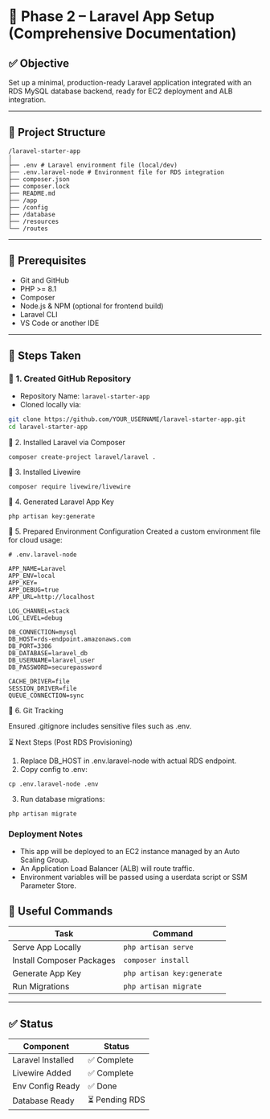 # 📘 Phase 2 – Laravel App Setup (Comprehensive Documentation)

## ✅ Objective

Set up a minimal, production-ready Laravel application integrated with an RDS MySQL database backend, ready for EC2 deployment and ALB integration.

---

## 📁 Project Structure

```
/laravel-starter-app
│
├── .env # Laravel environment file (local/dev)
├── .env.laravel-node # Environment file for RDS integration
├── composer.json
├── composer.lock
├── README.md
├── /app
├── /config
├── /database
├── /resources
└── /routes
```


---

## 🔧 Prerequisites

- Git and GitHub
- PHP >= 8.1
- Composer
- Node.js & NPM (optional for frontend build)
- Laravel CLI
- VS Code or another IDE

---

## 🔨 Steps Taken

### 🔹 1. Created GitHub Repository

- Repository Name: `laravel-starter-app`
- Cloned locally via:

```bash
git clone https://github.com/YOUR_USERNAME/laravel-starter-app.git
cd laravel-starter-app
```

🔹 2. Installed Laravel via Composer
```
composer create-project laravel/laravel .
```

🔹 3. Installed Livewire
```
composer require livewire/livewire
```

🔹 4. Generated Laravel App Key
```
php artisan key:generate
```

🔹 5. Prepared Environment Configuration
Created a custom environment file for cloud usage:

```
# .env.laravel-node

APP_NAME=Laravel
APP_ENV=local
APP_KEY=
APP_DEBUG=true
APP_URL=http://localhost

LOG_CHANNEL=stack
LOG_LEVEL=debug

DB_CONNECTION=mysql
DB_HOST=rds-endpoint.amazonaws.com
DB_PORT=3306
DB_DATABASE=laravel_db
DB_USERNAME=laravel_user
DB_PASSWORD=securepassword

CACHE_DRIVER=file
SESSION_DRIVER=file
QUEUE_CONNECTION=sync
```

🔹 6. Git Tracking

Ensured .gitignore includes sensitive files such as .env.

⏳ Next Steps (Post RDS Provisioning)

1. Replace DB_HOST in .env.laravel-node with actual RDS endpoint.
2. Copy config to .env:

```
cp .env.laravel-node .env
```
3. Run database migrations:

```
php artisan migrate
```

### Deployment Notes
- This app will be deployed to an EC2 instance managed by an Auto Scaling Group.
- An Application Load Balancer (ALB) will route traffic.
- Environment variables will be passed using a userdata script or SSM Parameter Store.

## 🔁 Useful Commands

| Task                      | Command                  |
|---------------------------|---------------------------|
| Serve App Locally         | `php artisan serve`       |
| Install Composer Packages | `composer install`        |
| Generate App Key          | `php artisan key:generate`|
| Run Migrations            | `php artisan migrate`     |

---

## ✅ Status

| Component         | Status         |
|-------------------|----------------|
| Laravel Installed | ✅ Complete     |
| Livewire Added    | ✅ Complete     |
| Env Config Ready  | ✅ Done         |
| Database Ready    | ⏳ Pending RDS  |
